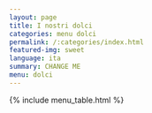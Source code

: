 ```yaml
---
layout: page
title: I nostri dolci
categories: menu dolci
permalink: /:categories/index.html
featured-img: sweet
language: ita
summary: CHANGE ME
menu: dolci
---
```


{% include menu_table.html %}














